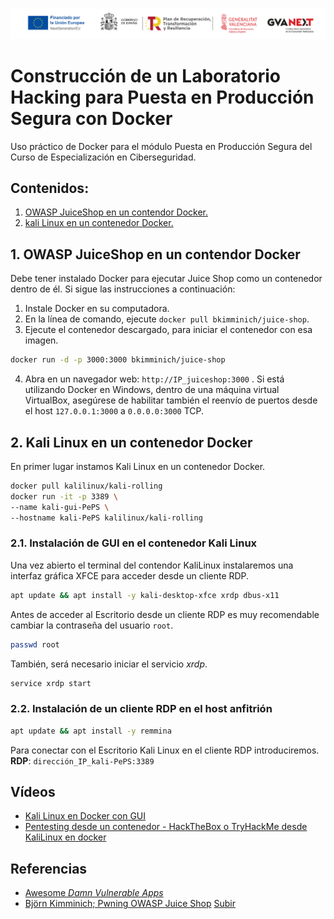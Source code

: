 ![Logotipos Fondos Next Generation](../imagenes/Logotipo_ME_FP_GV_FSE.png)
<a name="top"></a>
# Construcción de un Laboratorio Hacking para Puesta en Producción Segura con Docker
Uso práctico de Docker para el módulo Puesta en Producción Segura del Curso de Especialización en Ciberseguridad.

## Contenidos:
1. [OWASP JuiceShop en un contendor Docker.](#uno)
2. [kali Linux en un contenedor Docker.](#dos)

<a name="uno"></a>
## 1. OWASP JuiceShop en un contendor Docker
Debe tener instalado Docker para ejecutar Juice Shop como un contenedor dentro de él. Si sigue las instrucciones a continuación:
1. Instale Docker en su computadora.
2. En la línea de comando, ejecute `docker pull bkimminich/juice-shop`.
3. Ejecute el contenedor descargado, para iniciar el contenedor con esa imagen.
```bash
docker run -d -p 3000:3000 bkimminich/juice-shop
```
4. Abra en un navegador web: `http://IP_juiceshop:3000` .
Si está utilizando Docker en Windows, dentro de una máquina virtual VirtualBox, asegúrese de habilitar también el reenvío de puertos desde el host `127.0.0.1:3000` a `0.0.0.0:3000` TCP.

<a name="dos"></a>
## 2. Kali Linux en un contenedor Docker
En primer lugar instamos Kali Linux en un contenedor Docker.
```bash
docker pull kalilinux/kali-rolling
docker run -it -p 3389 \
--name kali-gui-PePS \
--hostname kali-PePS kalilinux/kali-rolling
```
### 2.1. Instalación de GUI en el contenedor Kali Linux
Una vez abierto el terminal del contendor KaliLinux instalaremos una interfaz gráfica XFCE para acceder desde un cliente RDP.
```bash
apt update && apt install -y kali-desktop-xfce xrdp dbus-x11
```
Antes de acceder al Escritorio desde un cliente RDP es muy recomendable cambiar la contraseña del usuario `root`.
```bash
passwd root
```
También, será necesario iniciar el servicio *xrdp*.
```bash
service xrdp start
```
### 2.2. Instalación de un cliente RDP en el host anfitrión
```bash
apt update && apt install -y remmina
```
Para conectar con el Escritorio Kali Linux en el cliente RDP introduciremos. **RDP**: `dirección_IP_kali-PePS:3389`
## Vídeos
- [Kali Linux en Docker con GUI](https://youtu.be/sVJ4iocUods)
- [Pentesting desde un contenedor - HackTheBox o TryHackMe desde KaliLinux en docker](https://youtu.be/0GsiBPVRMyI)

## Referencias
- [Awesome *Damn Vulnerable Apps*](https://github.com/rarecoil/awesome-dva)
- [Björn Kimminich; Pwning OWASP Juice Shop](https://pwning.owasp-juice.shop/)
[Subir](#top)
